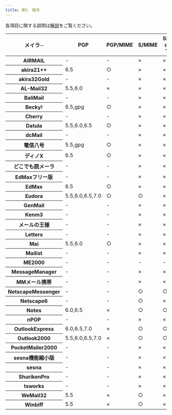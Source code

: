 ```yaml
---
title: 表5. 暗号
---
```

各項目に関する説明は[解説](/win-mailer/exp-cipher.html)をご覧ください。

<table data-border="1">
<thead>
<tr class="tableheader">
<th>メイラ─</th>
<th>PGP</th>
<th>PGP/MIME</th>
<th>S/MIME</th>
<th>SMTP over TLS</th>
<th>POP3 over TLS</th>
<th>IMAP over TLS</th>
</tr>
</thead>
<tbody>
<tr id="airmail.xml" class="shareware">
<th>AIRMAIL</th>
<td>-</td>
<td>-</td>
<td>×</td>
<td>×</td>
<td>-</td>
<td>×</td>
</tr>
<tr id="akira21.xml" class="shareware">
<th>akira21++</th>
<td>6.5</td>
<td>○</td>
<td>×</td>
<td>×</td>
<td>×</td>
<td>×</td>
</tr>
<tr id="akira32gold.xml" class="freesoft">
<th>akira32Gold</th>
<td>-</td>
<td>-</td>
<td>×</td>
<td>×</td>
<td>×</td>
<td>-</td>
</tr>
<tr id="almail32.xml" class="shareware">
<th>AL-Mail32</th>
<td>5.5,6.0</td>
<td>×</td>
<td>×</td>
<td>×</td>
<td>×</td>
<td>-</td>
</tr>
<tr id="balimail.xml" class="shareware">
<th>BaliMail</th>
<td>-</td>
<td>-</td>
<td>×</td>
<td>×</td>
<td>-</td>
<td>×</td>
</tr>
<tr id="becky.xml" class="shareware">
<th>Becky!</th>
<td>6.5,gpg</td>
<td>○</td>
<td>×</td>
<td>×</td>
<td>×</td>
<td>×</td>
</tr>
<tr id="cherry.xml" class="shareware">
<th>Cherry</th>
<td>-</td>
<td>-</td>
<td>×</td>
<td>×</td>
<td>×</td>
<td>×</td>
</tr>
<tr id="datula.xml" class="shareware">
<th>Datula</th>
<td>5.5,6.0,6.5</td>
<td>○</td>
<td>×</td>
<td>×</td>
<td>×</td>
<td>×</td>
</tr>
<tr id="dcmail.xml" class="shareware">
<th>dcMail</th>
<td>-</td>
<td>-</td>
<td>×</td>
<td>×</td>
<td>×</td>
<td>-</td>
</tr>
<tr id="den8.xml" class="freesoft">
<th>電信八号</th>
<td>5.5,gpg</td>
<td>○</td>
<td>×</td>
<td>×</td>
<td>×</td>
<td>×</td>
</tr>
<tr id="dinox.xml" class="shareware">
<th>ディノX</th>
<td>6.5</td>
<td>○</td>
<td>×</td>
<td>×</td>
<td>×</td>
<td>×</td>
</tr>
<tr id="dokodemo.xml" class="shareware">
<th>どこでも読メーラ</th>
<td>-</td>
<td>-</td>
<td>×</td>
<td>×</td>
<td>×</td>
<td>×</td>
</tr>
<tr id="edmax-free.xml" class="freesoft">
<th>EdMaxフリー版</th>
<td>-</td>
<td>-</td>
<td>×</td>
<td>×</td>
<td>×</td>
<td>-</td>
</tr>
<tr id="edmax.xml" class="shareware">
<th>EdMax</th>
<td>6.5</td>
<td>○</td>
<td>×</td>
<td>×</td>
<td>×</td>
<td>-</td>
</tr>
<tr id="eudora.xml" class="freesoft">
<th>Eudora</th>
<td>5.5,6.0,6.5,7.0</td>
<td>○</td>
<td>○</td>
<td>×</td>
<td>×</td>
<td>×</td>
</tr>
<tr id="genmail.xml" class="freesoft">
<th>GenMail</th>
<td>-</td>
<td>-</td>
<td>×</td>
<td>×</td>
<td>×</td>
<td>-</td>
</tr>
<tr id="kenm3.xml" class="shareware">
<th>Kenm3</th>
<td>-</td>
<td>-</td>
<td>×</td>
<td>×</td>
<td>×</td>
<td>-</td>
</tr>
<tr id="kingmail.xml" class="package">
<th>メールの王様</th>
<td>-</td>
<td>-</td>
<td>×</td>
<td>×</td>
<td>×</td>
<td>-</td>
</tr>
<tr id="letters.xml" class="shareware">
<th>Letters</th>
<td>-</td>
<td>-</td>
<td>×</td>
<td>×</td>
<td>×</td>
<td>-</td>
</tr>
<tr id="mai.xml" class="freesoft">
<th>Mai</th>
<td>5.5,6.0</td>
<td>○</td>
<td>×</td>
<td>×</td>
<td>×</td>
<td>×</td>
</tr>
<tr id="mailist.xml" class="shareware">
<th>Mailist</th>
<td>-</td>
<td>-</td>
<td>×</td>
<td>×</td>
<td>×</td>
<td>×</td>
</tr>
<tr id="me2000.xml" class="shareware">
<th>ME2000</th>
<td>-</td>
<td>-</td>
<td>-</td>
<td>-</td>
<td>-</td>
<td>-</td>
</tr>
<tr id="message-manager.xml" class="freesoft">
<th>MessageManager</th>
<td>-</td>
<td>-</td>
<td>×</td>
<td>×</td>
<td>×</td>
<td>-</td>
</tr>
<tr id="mm-mail.xml" class="shareware">
<th>MMメール携帯</th>
<td>-</td>
<td>-</td>
<td>×</td>
<td>×</td>
<td>×</td>
<td>-</td>
</tr>
<tr id="netscape-messenger.xml" class="freesoft">
<th>NetscapeMessenger</th>
<td>-</td>
<td>-</td>
<td>○</td>
<td>○</td>
<td>×</td>
<td>○</td>
</tr>
<tr id="netscape6.xml" class="freesoft">
<th>Netscape6</th>
<td>-</td>
<td>-</td>
<td>○</td>
<td>×</td>
<td>×</td>
<td>○</td>
</tr>
<tr id="notes.xml" class="package">
<th>Notes</th>
<td>6.0,6.5</td>
<td>×</td>
<td>○</td>
<td>○</td>
<td>○</td>
<td>○</td>
</tr>
<tr id="npop.xml" class="freesoft">
<th>nPOP</th>
<td>-</td>
<td>-</td>
<td>×</td>
<td>×</td>
<td>×</td>
<td>-</td>
</tr>
<tr id="outlook-express.xml" class="freesoft">
<th>OutlookExpress</th>
<td>6.0,6.5,7.0</td>
<td>×</td>
<td>○</td>
<td>○</td>
<td>○</td>
<td>○</td>
</tr>
<tr id="outlook.xml" class="package">
<th>Outlook2000</th>
<td>5.5,6.0,6.5,7.0</td>
<td>×</td>
<td>○</td>
<td>○</td>
<td>○</td>
<td>○</td>
</tr>
<tr id="pocket-mailer.xml" class="shareware">
<th>PocketMailer2000</th>
<td>-</td>
<td>-</td>
<td>×</td>
<td>×</td>
<td>×</td>
<td>×</td>
</tr>
<tr id="sesna-free.xml" class="freesoft">
<th>sesna機能縮小版</th>
<td>-</td>
<td>-</td>
<td>×</td>
<td>×</td>
<td>×</td>
<td>-</td>
</tr>
<tr id="sesna.xml" class="shareware">
<th>sesna</th>
<td>-</td>
<td>-</td>
<td>×</td>
<td>×</td>
<td>×</td>
<td>-</td>
</tr>
<tr id="shuriken-pro.xml" class="package">
<th>ShurikenPro</th>
<td>-</td>
<td>-</td>
<td>×</td>
<td>×</td>
<td>×</td>
<td>×</td>
</tr>
<tr id="tsworks.xml" class="shareware">
<th>tsworks</th>
<td>-</td>
<td>-</td>
<td>×</td>
<td>×</td>
<td>×</td>
<td>-</td>
</tr>
<tr id="wemail32.xml" class="shareware">
<th>WeMail32</th>
<td>5.5</td>
<td>×</td>
<td>○</td>
<td>×</td>
<td>×</td>
<td>×</td>
</tr>
<tr id="winbiff.xml" class="shareware">
<th>Winbiff</th>
<td>5.5</td>
<td>×</td>
<td>○</td>
<td>×</td>
<td>×</td>
<td>×</td>
</tr>
</tbody>
</table>
